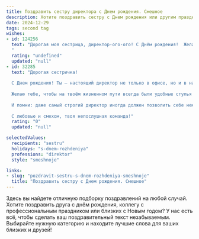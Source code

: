 ```yaml
---
title: Поздравить сестру директора c Днем рождения. Смешное
description: Хотите поздравить сестру c Днем рождения или другим праздником? Наш ИИ создаст незабываемое поздравление, а вы обязательно выделитесь среди других.  
date: 2024-12-29
tags: second tag
wishes:
- id: 124256
  text: "Дорогая моя сестрица, директор-ого-ого! С Днём рождения!  Желаю тебе, чтобы твой рабочий кабинет был всегда полон не только бумагами, но и радостью, а твой банковский счёт – не только цифрами, но и миллионами (ну или хотя бы тысячами, будем реалистами!).  Пусть подчиненные тебя обожают, а конкуренты завидуют молча,  съедая свою зависть с огромным тортом!  Короче, будь счастлива, здорова и  царствуй, моя королева офиса!
  "
  rating: "undefined"
  updated: "null"
- id: 32285
  text: "Дорогая сестричка!
  
  С Днем рождения! Ты — настоящий директор не только в офисе, но и в нашей семье! Везде расставляешь всё по полочкам, как в своём идеальном кабинете, и приказываешь счастью приходить к нам ещё чаще.
  
  Желаю тебе, чтобы на твоём жизненном пути всегда были удобные стулья для принятия важных решений и достаточно времени для того, чтобы не спешить даже в самые срочные моменты. Пусть твой секретарь по жизни никогда не забывает о твоих желаниях, а команда приносит только радость и успех!
  
  И помни: даже самый строгий директор иногда должен позволить себе немного пофлиртовать с весельем. Так что сегодня отпразднуй этот день так, чтобы все вышестоящие инстанции остались довольны!
  
  С любовью и смехом, твоя непослушная команда!"
  rating: "0"
  updated: "null"

selectedValues:
  recipients: "sestru"
  holidays: "s-dnem-rozhdeniya"
  professions: "direktor"
  style: "smeshnoje"

links:
- slug: "pozdravit-sestru-s-dnem-rozhdeniya-smeshnoje"
  title: "Поздравить сестру c Днем рождения. Смешное"
---
```


Здесь вы найдете отличную подборку поздравлений на любой случай. 
Хотите поздравить друга с днём рождения, коллегу с профессиональным праздником или близких с Новым годом? У нас есть всё, чтобы сделать ваш поздравительный текст незабываемым. Выбирайте нужную категорию и находите лучшие слова для ваших близких и друзей!
